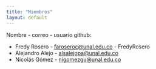 ```yaml
---
title: "Miembros"
layout: default
---
```

Nombre - correo - usuario github:
- Fredy Rosero - [faroseroc@unal.edu.co](mailto:faroseroc@unal.edu.co) - FredyRosero
- Alejandro Alejo - [alsalejopa@unal.edu.co](mailto:alsalejopa@unal.edu.co)
- Nicolás Gómez - [nigomezgu@unal.edu.co](mailto:nigomezgu@unal.edu.co)
